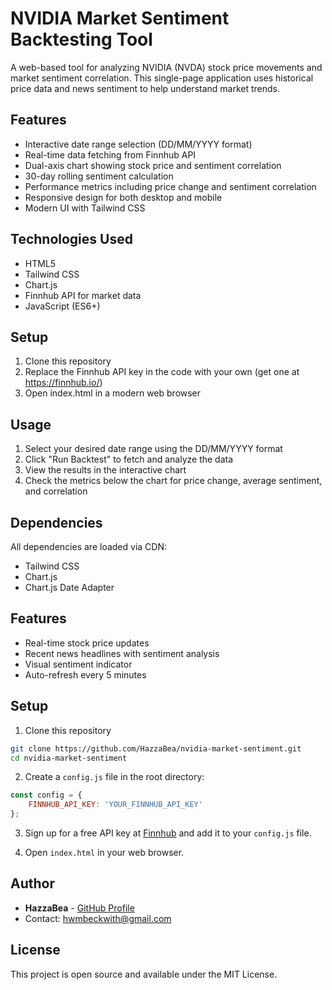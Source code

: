 # NVIDIA Market Sentiment Backtesting Tool

A web-based tool for analyzing NVIDIA (NVDA) stock price movements and market sentiment correlation. This single-page application uses historical price data and news sentiment to help understand market trends.

## Features

- Interactive date range selection (DD/MM/YYYY format)
- Real-time data fetching from Finnhub API
- Dual-axis chart showing stock price and sentiment correlation
- 30-day rolling sentiment calculation
- Performance metrics including price change and sentiment correlation
- Responsive design for both desktop and mobile
- Modern UI with Tailwind CSS

## Technologies Used

- HTML5
- Tailwind CSS
- Chart.js
- Finnhub API for market data
- JavaScript (ES6+)

## Setup

1. Clone this repository
2. Replace the Finnhub API key in the code with your own (get one at https://finnhub.io/)
3. Open index.html in a modern web browser

## Usage

1. Select your desired date range using the DD/MM/YYYY format
2. Click "Run Backtest" to fetch and analyze the data
3. View the results in the interactive chart
4. Check the metrics below the chart for price change, average sentiment, and correlation

## Dependencies

All dependencies are loaded via CDN:
- Tailwind CSS
- Chart.js
- Chart.js Date Adapter

## Features

- Real-time stock price updates
- Recent news headlines with sentiment analysis
- Visual sentiment indicator
- Auto-refresh every 5 minutes

## Setup

1. Clone this repository
```bash
git clone https://github.com/HazzaBea/nvidia-market-sentiment.git
cd nvidia-market-sentiment
```

2. Create a `config.js` file in the root directory:
```javascript
const config = {
    FINNHUB_API_KEY: 'YOUR_FINNHUB_API_KEY'
};
```

3. Sign up for a free API key at [Finnhub](https://finnhub.io/) and add it to your `config.js` file.

4. Open `index.html` in your web browser.

## Author

- **HazzaBea** - [GitHub Profile](https://github.com/HazzaBea)
- Contact: hwmbeckwith@gmail.com

## License

This project is open source and available under the MIT License.
